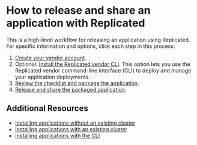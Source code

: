 # How to release and share an application with Replicated

This is a high-level workflow for releasing an application using Replicated. For specific information and options, click each step in this process:

1. [Create your vendor account](getting-started-creating-vendor-account).
1. Optional: [Install the Replicated vendor CLI](vendor-cli-installing). This option lets you use the Replicated vendor command-line interface (CLI) to deploy and manage your application deployments.
1. [Review the checklist and package the application](packaging-planning-checklist).
1. [Release and share the packaged application](releases-workflow).

## Additional Resources

* [Installing applications without an existing cluster](tutorial-installing-without-existing-cluster)
* [Installing applications with an existing cluster](tutorial-installing-with-existing-cluster)
* [Installing applications with the CLI](tutorial-installing-with-cli)
